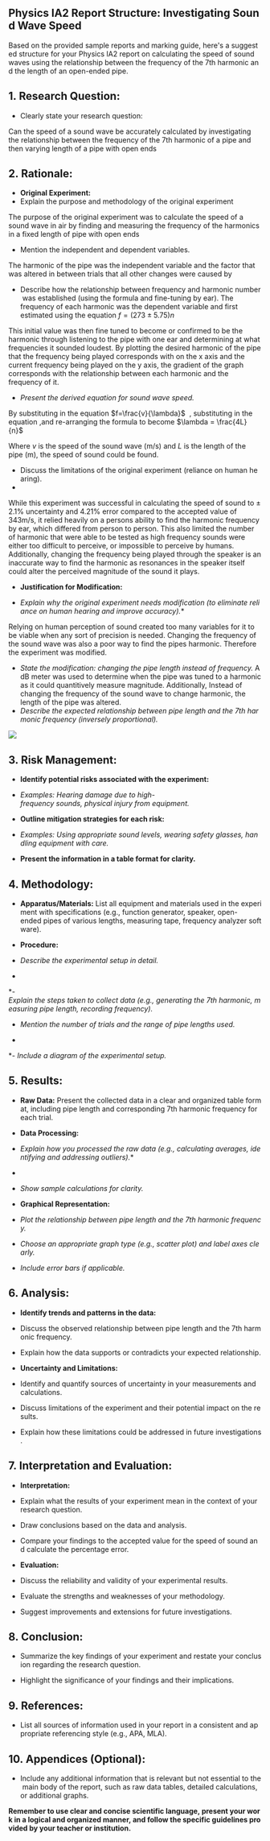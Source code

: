 ## Physics IA2 Report Structure: Investigating Sound Wave Speed

Based on the provided sample reports and marking guide, here's a suggested structure for your Physics IA2 report on calculating the speed of sound waves using the relationship between the frequency of the 7th harmonic and the length of an open-ended pipe.

## 1. Research Question:

- Clearly state your research question:

Can the speed of a sound wave be accurately calculated by investigating the relationship between the frequency of the 7th harmonic of a pipe and then varying length of a pipe with open ends

## 2. Rationale:

- **Original Experiment:**
- Explain the purpose and methodology of the original experiment

 The purpose of the original experiment was to calculate the speed of a sound wave in air by finding and measuring the frequency of the harmonics in a fixed length of pipe with open ends

- Mention the independent and dependent variables.

The harmonic of the pipe was the independent variable and the factor that was altered in between trials that all other changes were caused by
- Describe how the relationship between frequency and harmonic number was established (using the formula and fine-tuning by ear).
The frequency of each harmonic was the dependent variable and first estimated using the equation $f=(273\pm5.75)n$ 

This initial value was then fine tuned to become or confirmed to be the harmonic through listening to the pipe with one ear and determining at what frequencies it sounded loudest. By plotting the desired harmonic of the pipe that the frequency being played corresponds with on the x axis and the current frequency being played on the y axis, the gradient of the graph corresponds with the relationship between each harmonic and the frequency of it.
 
 - *Present the derived equation for sound wave speed.*

By substituting in the equation $f=\frac{v}{\lambda}$  , substituting in the equation ,and re-arranging the formula to become $\lambda = \frac{4L}{n}$ 

Where $v$ is the speed of the sound wave (m/s) and $L$ is the length of the pipe (m), the speed of sound could be found.

- Discuss the limitations of the original experiment (reliance on human hearing).
- 
While this experiment was successful in calculating the speed of sound to $\pm$ $2.1$% uncertainty and $4.21$% error compared to the accepted value of 343m/s, it relied heavily on a persons ability to find the harmonic frequency by ear, which differed from person to person. This also limited the number of harmonic that were able to be tested as high frequency sounds were either too difficult to perceive, or impossible to perceive by humans. Additionally, changing the frequency being played through the speaker is an inaccurate way to find the harmonic as resonances in the speaker itself could alter the perceived magnitude of the sound it plays.

- **Justification for Modification:**

- *Explain why the original experiment needs modification (to eliminate reliance on human hearing and improve accuracy).**

Relying on human perception of sound created too many variables for it to be viable when any sort of precision is needed. Changing the frequency of the sound wave was also a poor way to find the pipes harmonic. Therefore the experiment was modified.

- *State the modification: changing the pipe length instead of frequency.*
A dB meter was used to determine when the pipe was tuned to a harmonic as it could quantitively measure magnitude. Additionally, Instead of changing the frequency of the sound wave to change harmonic, the length of the pipe was altered.
- *Describe the expected relationship between pipe length and the 7th harmonic frequency (inversely proportional).*

![](https://media.cheggcdn.com/media/4ca/4caab709-b79d-493e-9d83-24d3a22ed226/phpqPJNky)
## 3. Risk Management:

- **Identify potential risks associated with the experiment:**

- *Examples: Hearing damage due to high-frequency sounds, physical injury from equipment.*

- **Outline mitigation strategies for each risk:**

- *Examples: Using appropriate sound levels, wearing safety glasses, handling equipment with care.*

- **Present the information in a table format for clarity.**


## 4. Methodology:

- **Apparatus/Materials:** List all equipment and materials used in the experiment with specifications (e.g., function generator, speaker, open-ended pipes of various lengths, measuring tape, frequency analyzer software).

- **Procedure:**

- *Describe the experimental setup in detail.*
*
*- *Explain the steps taken to collect data (e.g., generating the 7th harmonic, measuring pipe length, recording frequency).*

- *Mention the number of trials and the range of pipe lengths used.*
*
*- *Include a diagram of the experimental setup.*


## 5. Results:

- **Raw Data:** Present the collected data in a clear and organized table format, including pipe length and corresponding 7th harmonic frequency for each trial.

- **Data Processing:**

- *Explain how you processed the raw data (e.g., calculating averages, identifying and addressing outliers).**
*
- *Show sample calculations for clarity.*

- **Graphical Representation:**

- *Plot the relationship between pipe length and the 7th harmonic frequency.*

- *Choose an appropriate graph type (e.g., scatter plot) and label axes clearly.*

- *Include error bars if applicable.*


## 6. Analysis:

- **Identify trends and patterns in the data:**

- Discuss the observed relationship between pipe length and the 7th harmonic frequency.

- Explain how the data supports or contradicts your expected relationship.

- **Uncertainty and Limitations:**

- Identify and quantify sources of uncertainty in your measurements and calculations.

- Discuss limitations of the experiment and their potential impact on the results.

- Explain how these limitations could be addressed in future investigations.


## 7. Interpretation and Evaluation:

- **Interpretation:**

- Explain what the results of your experiment mean in the context of your research question.

- Draw conclusions based on the data and analysis.

- Compare your findings to the accepted value for the speed of sound and calculate the percentage error.

- **Evaluation:**

- Discuss the reliability and validity of your experimental results.

- Evaluate the strengths and weaknesses of your methodology.

- Suggest improvements and extensions for future investigations.


## 8. Conclusion:

- Summarize the key findings of your experiment and restate your conclusion regarding the research question.

- Highlight the significance of your findings and their implications.


## 9. References:

- List all sources of information used in your report in a consistent and appropriate referencing style (e.g., APA, MLA).


## 10. Appendices (Optional):

- Include any additional information that is relevant but not essential to the main body of the report, such as raw data tables, detailed calculations, or additional graphs.


**Remember to use clear and concise scientific language, present your work in a logical and organized manner, and follow the specific guidelines provided by your teacher or institution.**